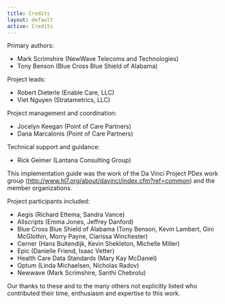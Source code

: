```yaml
---
title: Credits
layout: default
active: Credits
---
```


Primary authors:

* Mark Scrimshire (NewWave Telecoms and Technologies)
* Tony Benson (Blue Cross Blue Shield of Alabama)

Project leads:

* Robert Dieterle (Enable Care, LLC)
* Viet Nguyen (Stratametrics, LLC)

Project management and coordination:
* Jocelyn Keegan (Point of Care Partners)
* Dana Marcalonis (Point of Care Partners)

Technical support and guidance:
* Rick Geimer (Lantana Consulting Group)

This implementation guide was the work of the Da Vinci Project PDex work group (http://www.hl7.org/about/davinci/index.cfm?ref=common) and the member organizations.

Project participants included:

* Aegis (Richard Ettema, Sandra Vance)
* Allscripts (Emma Jones, Jeffrey Danford)
* Blue Cross Blue Shield of Alabama (Tony Benson, Kevin Lambert, Gini McGlothin, Morry Payne, Clarissa Winchester)
* Cerner (Hans Buitendijk, Kevin Shekleton, Michelle Miller)
* Epic (Danielle Friend, Isaac Vetter)
* Health Care Data Standards (Mary Kay McDaniel)
* Optum (Linda Michaelsen, Nicholas Radov)
* Newwave (Mark Scrimshire, Santhi Chebrolu)

Our thanks to these and to the many others not explicitly listed who contributed their time, enthusiasm and expertise to this work.
